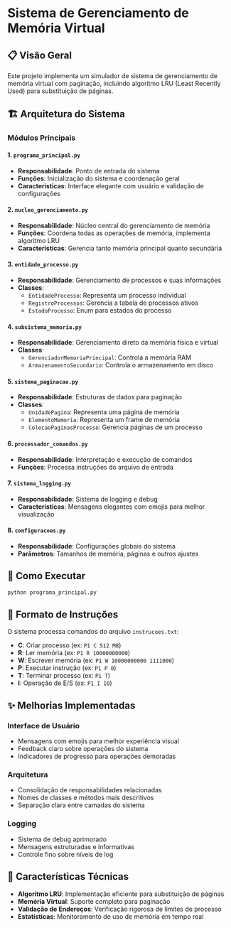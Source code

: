 # Sistema de Gerenciamento de Memória Virtual

## 📋 Visão Geral
Este projeto implementa um simulador de sistema de gerenciamento de memória virtual com paginação, incluindo algoritmo LRU (Least Recently Used) para substituição de páginas.

## 🏗️ Arquitetura do Sistema

### Módulos Principais

#### 1. `programa_principal.py`
- **Responsabilidade**: Ponto de entrada do sistema
- **Funções**: Inicialização do sistema e coordenação geral
- **Características**: Interface elegante com usuário e validação de configurações

#### 2. `nucleo_gerenciamento.py`
- **Responsabilidade**: Núcleo central do gerenciamento de memória
- **Funções**: Coordena todas as operações de memória, implementa algoritmo LRU
- **Características**: Gerencia tanto memória principal quanto secundária

#### 3. `entidade_processo.py`
- **Responsabilidade**: Gerenciamento de processos e suas informações
- **Classes**:
  - `EntidadeProcesso`: Representa um processo individual
  - `RegistroProcessos`: Gerencia a tabela de processos ativos
  - `EstadoProcesso`: Enum para estados do processo

#### 4. `subsistema_memoria.py`
- **Responsabilidade**: Gerenciamento direto da memória física e virtual
- **Classes**:
  - `GerenciadorMemoriaPrincipal`: Controla a memória RAM
  - `ArmazenamentoSecundario`: Controla o armazenamento em disco

#### 5. `sistema_paginacao.py`
- **Responsabilidade**: Estruturas de dados para paginação
- **Classes**:
  - `UnidadePagina`: Representa uma página de memória
  - `ElementoMemoria`: Representa um frame de memória
  - `ColecaoPaginasProcesso`: Gerencia páginas de um processo

#### 6. `processador_comandos.py`
- **Responsabilidade**: Interpretação e execução de comandos
- **Funções**: Processa instruções do arquivo de entrada

#### 7. `sistema_logging.py`
- **Responsabilidade**: Sistema de logging e debug
- **Características**: Mensagens elegantes com emojis para melhor visualização

#### 8. `configuracoes.py`
- **Responsabilidade**: Configurações globais do sistema
- **Parâmetros**: Tamanhos de memória, páginas e outros ajustes

## 🚀 Como Executar

```bash
python programa_principal.py
```

## 📝 Formato de Instruções

O sistema processa comandos do arquivo `instrucoes.txt`:

- **C**: Criar processo (ex: `P1 C 512 MB`)
- **R**: Ler memória (ex: `P1 R 10000000000`)
- **W**: Escrever memória (ex: `P1 W 10000000000 1111000`)
- **P**: Executar instrução (ex: `P1 P 0`)
- **T**: Terminar processo (ex: `P1 T`)
- **I**: Operação de E/S (ex: `P1 I 10`)

## ✨ Melhorias Implementadas

### Interface de Usuário
- Mensagens com emojis para melhor experiência visual
- Feedback claro sobre operações do sistema
- Indicadores de progresso para operações demoradas

### Arquitetura
- Consolidação de responsabilidades relacionadas
- Nomes de classes e métodos mais descritivos
- Separação clara entre camadas do sistema

### Logging
- Sistema de debug aprimorado
- Mensagens estruturadas e informativas
- Controle fino sobre níveis de log

## 🎯 Características Técnicas

- **Algoritmo LRU**: Implementação eficiente para substituição de páginas
- **Memória Virtual**: Suporte completo para paginação
- **Validação de Endereços**: Verificação rigorosa de limites de processo
- **Estatísticas**: Monitoramento de uso de memória em tempo real 